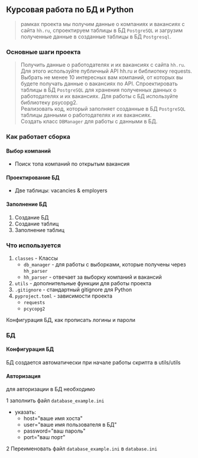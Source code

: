 ## Курсовая работа по БД и Python

>  рамках проекта мы получим данные о компаниях и вакансиях с сайта `hh.ru`, спроектируем таблицы в БД `PostgreSQL` и загрузим полученные данные в созданные таблицы в БД `Postgresql`.

### Основные шаги проекта    
> Получить данные о работодателях и их вакансиях с сайта `hh.ru`. Для этого используйте публичный API hh.ru и библиотеку 
requests.  
Выбрать не менее 10 интересных вам компаний, от которых вы будете получать данные о вакансиях по API.
Спроектировать таблицы в БД `PostgreSQL` для хранения полученных данных о работодателях и их вакансиях. Для работы с БД используйте библиотеку 
psycopg2.  
Реализовать код, который заполняет созданные в БД `PostgreSQL` таблицы данными о работодателях и их вакансиях.  
Создать класс `DBManager` для работы с данными в БД.


### Как работает сборка

#### Выбор компаний
- Поиск топа компаний по открытым вакансия  

#### Проектирование БД
- Две таблицы: vacancies & employers

#### Заполнение БД 
1. Создание БД
2. Создание таблиц
3. Заполнение таблиц


### Что используется
1. `classes` - Классы 
   - `db_manager` - для работы с выборками, которые получены через `hh_parser`
   - `hh_parser` - отвечает за выборку компаний и вакансий
2. `utils` - дополнительные функции для работы проекта
3. `.gitignore` - стандартный gitignore для Python
4. `pyproject.toml` - зависимости проекта
    - `requests` 
    - `pcycopg2` 

Конфигурация БД, как прописать логины и пароли

### БД
#### Конфигурация БД
БД создается автоматически при начале работы скрипта в utils/utils

#### Авторизация
для авторизации в БД необходимо  

1 заполнить файл `database_example.ini`  
   - указать:
      - host="ваше имя хоста"  
      - user="ваше имя пользователя в БД"  
      - password="ваш пароль"  
      - port="ваш порт"  

2 Переименовать файл `database_example.ini`  в `database.ini`  


